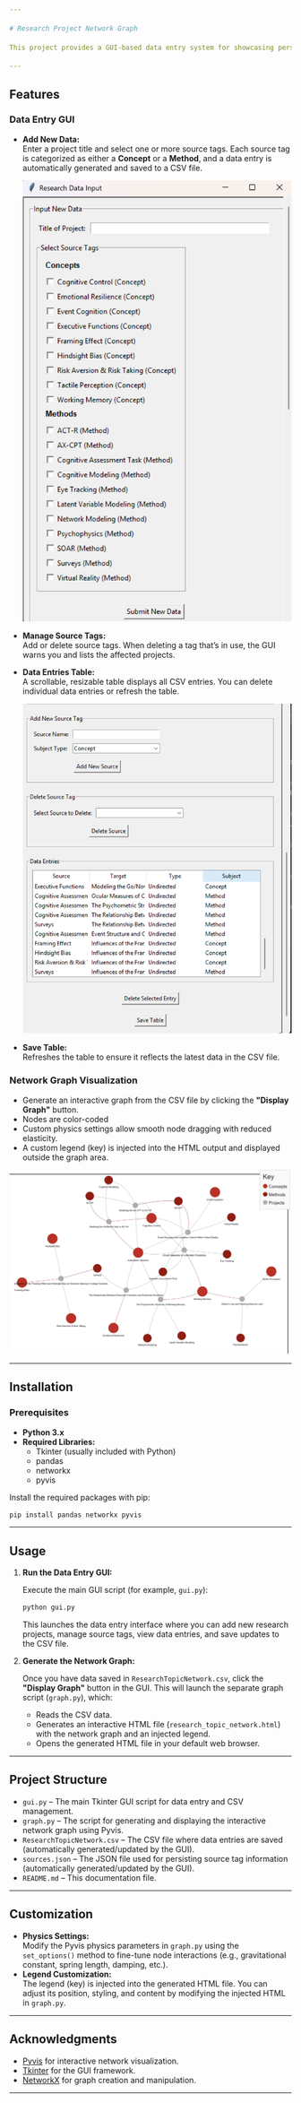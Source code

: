 ```yaml
---

# Research Project Network Graph

This project provides a GUI-based data entry system for showcasing personal/research projects and their relation to concepts and methodologies by automatically generating an interactive network graph visualization from that data. The network graph is created using Pyvis and NetworkX, and the GUI is built with Tkinter.

---
```


## Features

### Data Entry GUI

- **Add New Data:**  
  Enter a project title and select one or more source tags. Each source tag is categorized as either a **Concept** or a **Method**, and a data entry is automatically generated and saved to a CSV file.
  
  ![Data Entry GUI Screenshot](Images/GUI_Image1.png)

- **Manage Source Tags:**  
  Add or delete source tags. When deleting a tag that’s in use, the GUI warns you and lists the affected projects.
  
- **Data Entries Table:**  
  A scrollable, resizable table displays all CSV entries. You can delete individual data entries or refresh the table.

  ![Data Entries Table Screenshot](Images/GUI_Image2.png)

- **Save Table:**  
  Refreshes the table to ensure it reflects the latest data in the CSV file.

### Network Graph Visualization

- Generate an interactive graph from the CSV file by clicking the **"Display Graph"** button.
- Nodes are color-coded
- Custom physics settings allow smooth node dragging with reduced elasticity.
- A custom legend (key) is injected into the HTML output and displayed outside the graph area.

![Network Graph Visualization Screenshot](Images/NetworkGraphImage.png)

---

## Installation

### Prerequisites

- **Python 3.x**  
- **Required Libraries:**  
  - Tkinter (usually included with Python)  
  - pandas  
  - networkx  
  - pyvis

Install the required packages with pip:

```bash
pip install pandas networkx pyvis
```

---

## Usage

1. **Run the Data Entry GUI:**

   Execute the main GUI script (for example, `gui.py`):

   ```bash
   python gui.py
   ```

   This launches the data entry interface where you can add new research projects, manage source tags, view data entries, and save updates to the CSV file.

2. **Generate the Network Graph:**

   Once you have data saved in `ResearchTopicNetwork.csv`, click the **"Display Graph"** button in the GUI. This will launch the separate graph script (`graph.py`), which:
   
   - Reads the CSV data.
   - Generates an interactive HTML file (`research_topic_network.html`) with the network graph and an injected legend.
   - Opens the generated HTML file in your default web browser.

---

## Project Structure

- `gui.py` – The main Tkinter GUI script for data entry and CSV management.
- `graph.py` – The script for generating and displaying the interactive network graph using Pyvis.
- `ResearchTopicNetwork.csv` – The CSV file where data entries are saved (automatically generated/updated by the GUI).
- `sources.json` – The JSON file used for persisting source tag information (automatically generated/updated by the GUI).
- `README.md` – This documentation file.

---

## Customization

- **Physics Settings:**  
  Modify the Pyvis physics parameters in `graph.py` using the `set_options()` method to fine-tune node interactions (e.g., gravitational constant, spring length, damping, etc.).
- **Legend Customization:**  
  The legend (key) is injected into the generated HTML file. You can adjust its position, styling, and content by modifying the injected HTML in `graph.py`.

---

## Acknowledgments

- [Pyvis](https://pyvis.readthedocs.io/) for interactive network visualization.
- [Tkinter](https://docs.python.org/3/library/tkinter.html) for the GUI framework.
- [NetworkX](https://networkx.github.io/) for graph creation and manipulation.

--- 
